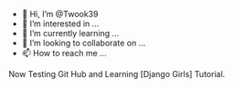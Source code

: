 - 👋 Hi, I’m @Twook39
- 👀 I’m interested in ...
- 🌱 I’m currently learning ...
- 💞️ I’m looking to collaborate on ...
- 📫 How to reach me ...

<!---
Twook39/Twook39 is a ✨ special ✨ repository because its `README.md` (this file) appears on your GitHub profile.
You can click the Preview link to take a look at your changes.
--->


Now Testing Git Hub and Learning  [Django Girls] Tutorial.

